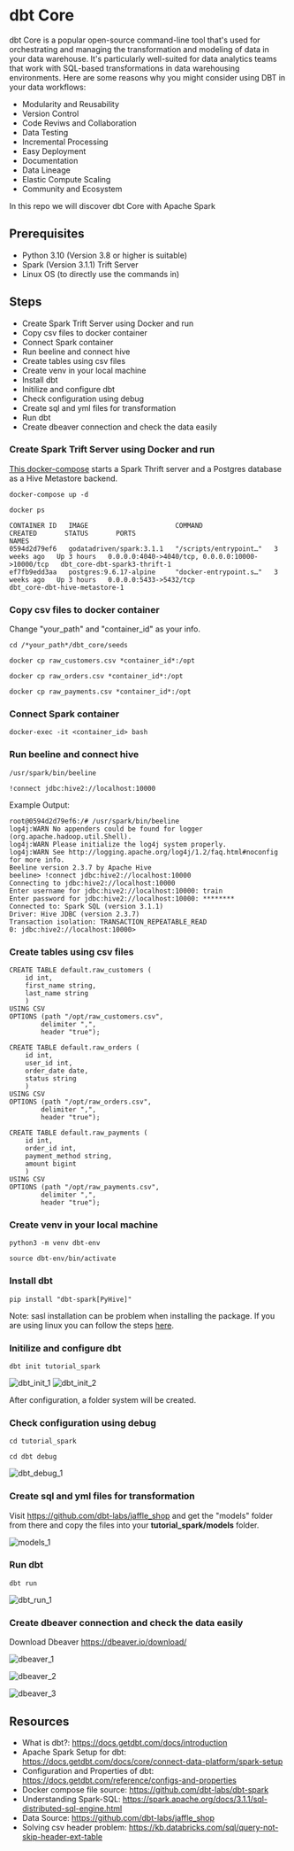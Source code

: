 # dbt Core

dbt Core is a popular open-source command-line tool that's used for orchestrating and managing the transformation and modeling of data in your data warehouse. It's particularly well-suited for data analytics teams that work with SQL-based transformations in data warehousing environments. Here are some reasons why you might consider using DBT in your data workflows:

- Modularity and Reusability
- Version Control
- Code Reviws and Collaboration
- Data Testing
- Incremental Processing
- Easy Deployment
- Documentation
- Data Lineage
- Elastic Compute Scaling
- Community and Ecosystem

In this repo we will discover dbt Core with Apache Spark 

## Prerequisites
- Python 3.10 (Version 3.8 or higher is suitable) 
- Spark (Version 3.1.1) Trift Server
- Linux OS (to directly use the commands in)

## Steps

- Create Spark Trift Server using Docker and run
- Copy csv files to docker container
- Connect Spark container 
- Run beeline and connect hive
- Create tables using csv files
- Create venv in your local machine
- Install dbt
- Initilize and configure dbt
- Check configuration using debug
- Create sql and yml files for transformation
- Run dbt
- Create dbeaver connection and check the data easily


### Create Spark Trift Server using Docker and run

[This docker-compose](https://github.com/ElifSinemAktas/dbt_core/blob/main/docker-compose.yaml) starts a Spark Thrift server and a Postgres database as a Hive Metastore backend.

```shell
docker-compose up -d
```
```shell
docker ps
```
```shell
CONTAINER ID   IMAGE                      COMMAND                  CREATED       STATUS       PORTS                                              NAMES
0594d2d79ef6   godatadriven/spark:3.1.1   "/scripts/entrypoint…"   3 weeks ago   Up 3 hours   0.0.0.0:4040->4040/tcp, 0.0.0.0:10000->10000/tcp   dbt_core-dbt-spark3-thrift-1
ef7fb9edd3aa   postgres:9.6.17-alpine     "docker-entrypoint.s…"   3 weeks ago   Up 3 hours   0.0.0.0:5433->5432/tcp                             dbt_core-dbt-hive-metastore-1
```

### Copy csv files to docker container

Change "your_path" and "container_id" as your info.

```shell
cd /*your_path*/dbt_core/seeds
```
```shell
docker cp raw_customers.csv *container_id*:/opt
```
```shell
docker cp raw_orders.csv *container_id*:/opt
```
```shell
docker cp raw_payments.csv *container_id*:/opt
```

### Connect Spark container
```shell
docker-exec -it <container_id> bash
```

### Run beeline and connect hive
```shell
/usr/spark/bin/beeline
```

```shell
!connect jdbc:hive2://localhost:10000
```

Example Output:
```
root@0594d2d79ef6:/# /usr/spark/bin/beeline
log4j:WARN No appenders could be found for logger (org.apache.hadoop.util.Shell).
log4j:WARN Please initialize the log4j system properly.
log4j:WARN See http://logging.apache.org/log4j/1.2/faq.html#noconfig for more info.
Beeline version 2.3.7 by Apache Hive
beeline> !connect jdbc:hive2://localhost:10000
Connecting to jdbc:hive2://localhost:10000
Enter username for jdbc:hive2://localhost:10000: train
Enter password for jdbc:hive2://localhost:10000: ********
Connected to: Spark SQL (version 3.1.1)
Driver: Hive JDBC (version 2.3.7)
Transaction isolation: TRANSACTION_REPEATABLE_READ
0: jdbc:hive2://localhost:10000>
```

### Create tables using csv files
```shell
CREATE TABLE default.raw_customers (
    id int,
    first_name string,
    last_name string
    ) 
USING CSV
OPTIONS (path "/opt/raw_customers.csv",
        delimiter ",",
        header "true");

CREATE TABLE default.raw_orders (
    id int,
    user_id int,
    order_date date,
    status string
    )
USING CSV
OPTIONS (path "/opt/raw_orders.csv",
        delimiter ",",
        header "true");

CREATE TABLE default.raw_payments (
    id int,
    order_id int,
    payment_method string,
    amount bigint
    )
USING CSV
OPTIONS (path "/opt/raw_payments.csv",
        delimiter ",",
        header "true");
```

### Create venv in your local machine

```shell
python3 -m venv dbt-env
```
```shell
source dbt-env/bin/activate
```

### Install dbt
```shell
pip install "dbt-spark[PyHive]"
```
Note: sasl installation can be problem when installing the package.
If you are using linux you can follow the steps [here](https://stackoverflow.com/questions/70347149/installing-sasl-in-python).

### Initilize and configure dbt

```shell
dbt init tutorial_spark
```
![dbt_init_1](images/dbt_init_1.png)
![dbt_init_2](images/dbt_init_2.png)

After configuration, a folder system will be created.

### Check configuration using debug
```shell
cd tutorial_spark
```
```shell
cd dbt debug
```

![dbt_debug_1](images/dbt_debug_1.png)

### Create sql and yml files for transformation

Visit https://github.com/dbt-labs/jaffle_shop and get the "models" folder from there and copy the files into your **tutorial_spark/models** folder.

![models_1](./images/models_1.png)

### Run dbt

```shell
dbt run
```
![dbt_run_1](./images/dbt_run_1.png)

### Create dbeaver connection and check the data easily

Download Dbeaver https://dbeaver.io/download/

![dbeaver_1](./images/dbeaver_1.png)

![dbeaver_2](./images/dbeaver_2.png)

![dbeaver_3](./images/dbeaver_3.png)


## Resources
- What is dbt?: https://docs.getdbt.com/docs/introduction
- Apache Spark Setup for dbt: https://docs.getdbt.com/docs/core/connect-data-platform/spark-setup
- Configuration and Properties of dbt: https://docs.getdbt.com/reference/configs-and-properties
- Docker compose file source: https://github.com/dbt-labs/dbt-spark
- Understanding Spark-SQL: https://spark.apache.org/docs/3.1.1/sql-distributed-sql-engine.html
- Data Source: https://github.com/dbt-labs/jaffle_shop
- Solving csv header problem: https://kb.databricks.com/sql/query-not-skip-header-ext-table
